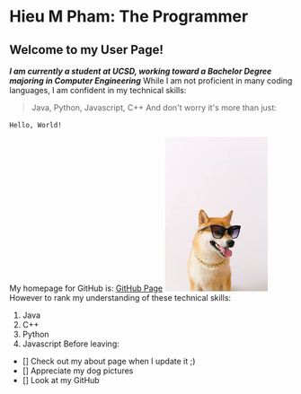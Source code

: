 # Hieu M Pham: The Programmer
## Welcome to my User Page!
***I am currently a student at UCSD, working toward a Bachelor Degree majoring in Computer Engineering***
While I am not proficient in many coding languages, I am confident in my technical skills:
> Java, Python, Javascript, C++
And don't worry it's more than just:
```
Hello, World!
```
My homepage for GitHub is: [GitHub Page](https://github.com/hugompham)
![dog image](shiba%20inu.jpg)
However to rank my understanding of these technical skills:
1. Java
2. C++
3. Python
4. Javascript
Before leaving:
- [] Check out my about page when I update it ;)
- [] Appreciate my dog pictures
- [] Look at my GitHub